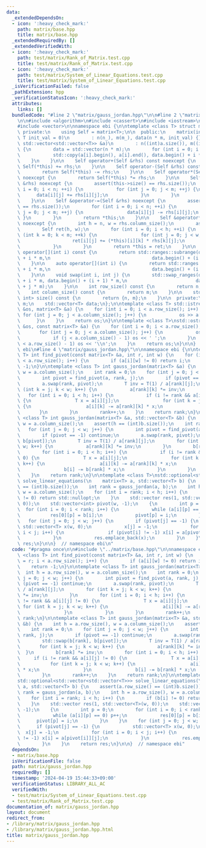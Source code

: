 ```yaml
---
data:
  _extendedDependsOn:
  - icon: ':heavy_check_mark:'
    path: matrix/base.hpp
    title: matrix/base.hpp
  _extendedRequiredBy: []
  _extendedVerifiedWith:
  - icon: ':heavy_check_mark:'
    path: test/matrix/Rank_of_Matrix.test.cpp
    title: test/matrix/Rank_of_Matrix.test.cpp
  - icon: ':heavy_check_mark:'
    path: test/matrix/System_of_Linear_Equations.test.cpp
    title: test/matrix/System_of_Linear_Equations.test.cpp
  _isVerificationFailed: false
  _pathExtension: hpp
  _verificationStatusIcon: ':heavy_check_mark:'
  attributes:
    links: []
  bundledCode: "#line 2 \"matrix/gauss_jordan.hpp\"\n\n#line 2 \"matrix/base.hpp\"\
    \n\n#include <algorithm>\n#include <cassert>\n#include <iostream>\n#include <ranges>\n\
    #include <vector>\n\nnamespace ebi {\n\ntemplate <class T> struct matrix {\n \
    \ private:\n    using Self = matrix<T>;\n\n  public:\n    matrix(int n_, int m_,\
    \ T init_val = 0)\n        : n(n_), m(m_), data(n * m, init_val) {}\n\n    matrix(const\
    \ std::vector<std::vector<T>> &a)\n        : n((int)a.size()), m((int)a[0].size())\
    \ {\n        data = std::vector(n * m);\n        for (int i = 0; i < n; i++) {\n\
    \            std::copy(a[i].begin(), a[i].end(), data.begin() + i * m);\n    \
    \    }\n    }\n\n    Self operator+(Self &rhs) const noexcept {\n        return\
    \ Self(*this) += rhs;\n    }\n\n    Self operator-(Self &rhs) const noexcept {\n\
    \        return Self(*this) -= rhs;\n    }\n\n    Self operator*(Self &rhs) const\
    \ noexcept {\n        return Self(*this) *= rhs;\n    }\n\n    Self &operator+=(Self\
    \ &rhs) noexcept {\n        assert(this->size() == rhs.size());\n        for (int\
    \ i = 0; i < n; ++i) {\n            for (int j = 0; j < m; ++j) {\n          \
    \      data[i][j] += rhs[i][j];\n            }\n        }\n        return *this;\n\
    \    }\n\n    Self &operator-=(Self &rhs) noexcept {\n        assert(this->size()\
    \ == rhs.size());\n        for (int i = 0; i < n; ++i) {\n            for (int\
    \ j = 0; j < m; ++j) {\n                data[i][j] -= rhs[i][j];\n           \
    \ }\n        }\n        return *this;\n    }\n\n    Self &operator*=(Self &rhs)\
    \ noexcept {\n        int h = n, w = rhs.column_size();\n        assert(m == rhs.row_size());\n\
    \        Self ret(h, w);\n        for (int i = 0; i < h; ++i) {\n            for\
    \ (int k = 0; k < m; ++k) {\n                for (int j = 0; j < w; ++j) {\n \
    \                   ret[i][j] += (*this)[i][k] * rhs[k][j];\n                }\n\
    \            }\n        }\n        return *this = ret;\n    }\n\n    const auto\
    \ operator[](int i) const {\n        return std::ranges::subrange(data.begin()\
    \ + i * m,\n                                     data.begin() + (i + 1) * m);\n\
    \    }\n\n    auto operator[](int i) {\n        return std::ranges::subrange(data.begin()\
    \ + i * m,\n                                     data.begin() + (i + 1) * m);\n\
    \    }\n\n    void swap(int i, int j) {\n        std::swap_ranges(data.begin()\
    \ + i * m, data.begin() + (i + 1) * m,\n                         data.begin()\
    \ + j * m);\n    }\n\n    int row_size() const {\n        return n;\n    }\n\n\
    \    int column_size() const {\n        return m;\n    }\n\n    std::pair<int,\
    \ int> size() const {\n        return {n, m};\n    }\n\n  private:\n    int n,\
    \ m;\n    std::vector<T> data;\n};\n\ntemplate <class T> std::istream &operator>>(std::istream\
    \ &os, matrix<T> &a) {\n    for (int i = 0; i < a.row_size(); i++) {\n       \
    \ for (int j = 0; j < a.column_size(); j++) {\n            os >> a[i][j];\n  \
    \      }\n    }\n    return os;\n}\n\ntemplate <class T>\nstd::ostream &operator<<(std::ostream\
    \ &os, const matrix<T> &a) {\n    for (int i = 0; i < a.row_size(); i++) {\n \
    \       for (int j = 0; j < a.column_size(); j++) {\n            os << a[i][j];\n\
    \            if (j < a.column_size() - 1) os << ' ';\n        }\n        if (i\
    \ < a.row_size() - 1) os << '\\n';\n    }\n    return os;\n}\n\n}  // namespace\
    \ ebi\n#line 4 \"matrix/gauss_jordan.hpp\"\n\nnamespace ebi {\n\ntemplate <class\
    \ T> int find_pivot(const matrix<T> &a, int r, int w) {\n    for (int i = r; i\
    \ < a.row_size(); i++) {\n        if (a[i][w] != 0) return i;\n    }\n    return\
    \ -1;\n}\n\ntemplate <class T> int gauss_jordan(matrix<T> &a) {\n    int h = a.row_size(),\
    \ w = a.column_size();\n    int rank = 0;\n    for (int j = 0; j < w; j++) {\n\
    \        int pivot = find_pivot(a, rank, j);\n        if (pivot == -1) continue;\n\
    \        a.swap(rank, pivot);\n        T inv = T(1) / a[rank][j];\n        for\
    \ (int k = j; k < w; k++) {\n            a[rank][k] *= inv;\n        }\n     \
    \   for (int i = 0; i < h; i++) {\n            if (i != rank && a[i][j] != 0)\
    \ {\n                T x = a[i][j];\n                for (int k = j; k < w; k++)\
    \ {\n                    a[i][k] -= a[rank][k] * x;\n                }\n     \
    \       }\n        }\n        rank++;\n    }\n    return rank;\n}\n\ntemplate\
    \ <class T> int gauss_jordan(matrix<T> &a, std::vector<T> &b) {\n    int h = a.row_size(),\
    \ w = a.column_size();\n    assert(h == (int)b.size());\n    int rank = 0;\n \
    \   for (int j = 0; j < w; j++) {\n        int pivot = find_pivot(a, rank, j);\n\
    \        if (pivot == -1) continue;\n        a.swap(rank, pivot);\n        std::swap(b[rank],\
    \ b[pivot]);\n        T inv = T(1) / a[rank][j];\n        for (int k = j; k <\
    \ w; k++) {\n            a[rank][k] *= inv;\n        }\n        b[rank] *= inv;\n\
    \        for (int i = 0; i < h; i++) {\n            if (i != rank && a[i][j] !=\
    \ 0) {\n                T x = a[i][j];\n                for (int k = j; k < w;\
    \ k++) {\n                    a[i][k] -= a[rank][k] * x;\n                }\n\
    \                b[i] -= b[rank] * x;\n            }\n        }\n        rank++;\n\
    \    }\n    return rank;\n}\n\ntemplate <class T>\nstd::optional<std::vector<std::vector<T>>>\
    \ solve_linear_equations(\n    matrix<T> a, std::vector<T> b) {\n    assert(a.row_size()\
    \ == (int)b.size());\n    int rank = gauss_jordan(a, b);\n    int h = a.row_size(),\
    \ w = a.column_size();\n    for (int i = rank; i < h; i++) {\n        if (b[i]\
    \ != 0) return std::nullopt;\n    }\n    std::vector res(1, std::vector<T>(w,\
    \ 0));\n    std::vector<int> pivot(w, -1);\n    {\n        int p = 0;\n      \
    \  for (int i = 0; i < rank; i++) {\n            while (a[i][p] == 0) p++;\n \
    \           res[0][p] = b[i];\n            pivot[p] = i;\n        }\n    }\n \
    \   for (int j = 0; j < w; j++) {\n        if (pivot[j] == -1) {\n           \
    \ std::vector<T> x(w, 0);\n            x[j] = -1;\n            for (int i = 0;\
    \ i < j; i++) {\n                if (pivot[i] != -1) x[i] = a[pivot[i]][j];\n\
    \            }\n            res.emplace_back(x);\n        }\n    }\n    return\
    \ res;\n}\n\n}  // namespace ebi\n"
  code: "#pragma once\n\n#include \"../matrix/base.hpp\"\n\nnamespace ebi {\n\ntemplate\
    \ <class T> int find_pivot(const matrix<T> &a, int r, int w) {\n    for (int i\
    \ = r; i < a.row_size(); i++) {\n        if (a[i][w] != 0) return i;\n    }\n\
    \    return -1;\n}\n\ntemplate <class T> int gauss_jordan(matrix<T> &a) {\n  \
    \  int h = a.row_size(), w = a.column_size();\n    int rank = 0;\n    for (int\
    \ j = 0; j < w; j++) {\n        int pivot = find_pivot(a, rank, j);\n        if\
    \ (pivot == -1) continue;\n        a.swap(rank, pivot);\n        T inv = T(1)\
    \ / a[rank][j];\n        for (int k = j; k < w; k++) {\n            a[rank][k]\
    \ *= inv;\n        }\n        for (int i = 0; i < h; i++) {\n            if (i\
    \ != rank && a[i][j] != 0) {\n                T x = a[i][j];\n               \
    \ for (int k = j; k < w; k++) {\n                    a[i][k] -= a[rank][k] * x;\n\
    \                }\n            }\n        }\n        rank++;\n    }\n    return\
    \ rank;\n}\n\ntemplate <class T> int gauss_jordan(matrix<T> &a, std::vector<T>\
    \ &b) {\n    int h = a.row_size(), w = a.column_size();\n    assert(h == (int)b.size());\n\
    \    int rank = 0;\n    for (int j = 0; j < w; j++) {\n        int pivot = find_pivot(a,\
    \ rank, j);\n        if (pivot == -1) continue;\n        a.swap(rank, pivot);\n\
    \        std::swap(b[rank], b[pivot]);\n        T inv = T(1) / a[rank][j];\n \
    \       for (int k = j; k < w; k++) {\n            a[rank][k] *= inv;\n      \
    \  }\n        b[rank] *= inv;\n        for (int i = 0; i < h; i++) {\n       \
    \     if (i != rank && a[i][j] != 0) {\n                T x = a[i][j];\n     \
    \           for (int k = j; k < w; k++) {\n                    a[i][k] -= a[rank][k]\
    \ * x;\n                }\n                b[i] -= b[rank] * x;\n            }\n\
    \        }\n        rank++;\n    }\n    return rank;\n}\n\ntemplate <class T>\n\
    std::optional<std::vector<std::vector<T>>> solve_linear_equations(\n    matrix<T>\
    \ a, std::vector<T> b) {\n    assert(a.row_size() == (int)b.size());\n    int\
    \ rank = gauss_jordan(a, b);\n    int h = a.row_size(), w = a.column_size();\n\
    \    for (int i = rank; i < h; i++) {\n        if (b[i] != 0) return std::nullopt;\n\
    \    }\n    std::vector res(1, std::vector<T>(w, 0));\n    std::vector<int> pivot(w,\
    \ -1);\n    {\n        int p = 0;\n        for (int i = 0; i < rank; i++) {\n\
    \            while (a[i][p] == 0) p++;\n            res[0][p] = b[i];\n      \
    \      pivot[p] = i;\n        }\n    }\n    for (int j = 0; j < w; j++) {\n  \
    \      if (pivot[j] == -1) {\n            std::vector<T> x(w, 0);\n          \
    \  x[j] = -1;\n            for (int i = 0; i < j; i++) {\n                if (pivot[i]\
    \ != -1) x[i] = a[pivot[i]][j];\n            }\n            res.emplace_back(x);\n\
    \        }\n    }\n    return res;\n}\n\n}  // namespace ebi"
  dependsOn:
  - matrix/base.hpp
  isVerificationFile: false
  path: matrix/gauss_jordan.hpp
  requiredBy: []
  timestamp: '2024-04-19 15:44:33+09:00'
  verificationStatus: LIBRARY_ALL_AC
  verifiedWith:
  - test/matrix/System_of_Linear_Equations.test.cpp
  - test/matrix/Rank_of_Matrix.test.cpp
documentation_of: matrix/gauss_jordan.hpp
layout: document
redirect_from:
- /library/matrix/gauss_jordan.hpp
- /library/matrix/gauss_jordan.hpp.html
title: matrix/gauss_jordan.hpp
---
```

